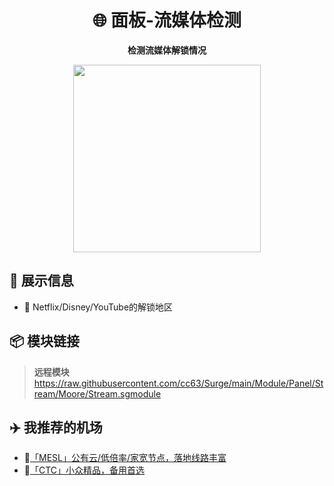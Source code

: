 <div align="center">

# 🌐 面板-流媒体检测

**检测流媒体解锁情况**

<img src="https://raw.githubusercontent.com/cc63/Surge/main/Module/Panel/Stream/Moore/Stream.PNG" width="300">

</div>

## 🌟 展示信息

- 📍 Netflix/Disney/YouTube的解锁地区

## 📦 模块链接

> **远程模块** https://raw.githubusercontent.com/cc63/Surge/main/Module/Panel/Stream/Moore/Stream.sgmodule

## ✈️ 我推荐的机场

- 🚀[「MESL」公有云/低倍率/家宽节点，落地线路丰富](https://in.mesl.cloud/#/register?code=YiKXC8T0)
- 🚀[「CTC」小众精品，备用首选](https://www.jinglongyu.com/#/register?code=NhhJLvBB)
